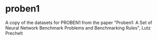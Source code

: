 # proben1
A copy of the datasets for PROBEN1 from the paper "Proben1: A Set of Neural Network Benchmark Problems and Benchmarking Rules", Lutz Prechelt

